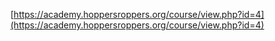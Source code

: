 [https://academy.hoppersroppers.org/course/view.php?id=4](https://academy.hoppersroppers.org/course/view.php?id=4)
